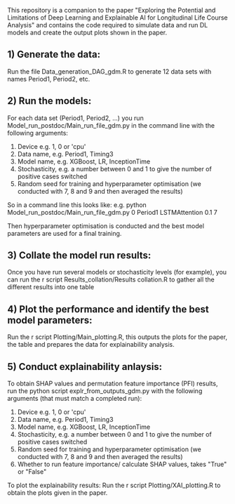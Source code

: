 This repository is a companion to the paper "Exploring the Potential and Limitations of Deep Learning and Explainable AI for Longitudinal Life Course Analysis" and contains the code required to simulate data and run DL models and create the output plots shown in the paper.


## 1) Generate the data:
Run the file Data_generation_DAG_gdm.R to generate 12 data sets with names Period1, Period2, etc.

## 2) Run the models:
For each data set (Period1, Period2, ...) you run Model_run_postdoc/Main_run_file_gdm.py in the command line with the following arguments:
1. Device e.g. 1, 0 or 'cpu'
2. Data name, e.g. Period1, Timing3
3. Model name, e.g. XGBoost, LR, InceptionTime
4. Stochasticity, e.g. a number between 0 and 1 to give the number of positive cases switched
5. Random seed for training and hyperparameter optimisation
        (we conducted with 7, 8 and 9 and then averaged the results)

So in a command line this looks like:
    e.g. python Model_run_postdoc/Main_run_file_gdm.py 0 Period1 LSTMAttention 0.1 7

Then hyperparameter optimisation is conducted and the best model parameters are used for a final training.

## 3) Collate the model run results:
Once you have run several models or stochasticity levels (for example), you can run the r script Results_collation/Results collation.R to gather all the different results into one table

## 4) Plot the performance and identify the best model parameters:
Run the r script Plotting/Main_plotting.R, this outputs the plots for the paper, the table and prepares the data for explainability analysis.

## 5) Conduct explainability anlaysis:
To obtain SHAP values and permutation feature importance (PFI) results, run the python script explr_from_outputs_gdm.py with the following arguments (that must match a completed run):
1. Device e.g. 1, 0 or 'cpu'
2. Data name, e.g. Period1, Timing3
3. Model name, e.g. XGBoost, LR, InceptionTime
4. Stochasticity, e.g. a number between 0 and 1 to give the number of positive cases switched
5. Random seed for training and hyperparameter optimisation
        (we conducted with 7, 8 and 9 and then averaged the results)
6. Whether to run feature importance/ calculate SHAP values, takes "True" or "False"

To plot the explainability results:
    Run the r script Plotting/XAI_plotting.R to obtain the plots given in the paper.

